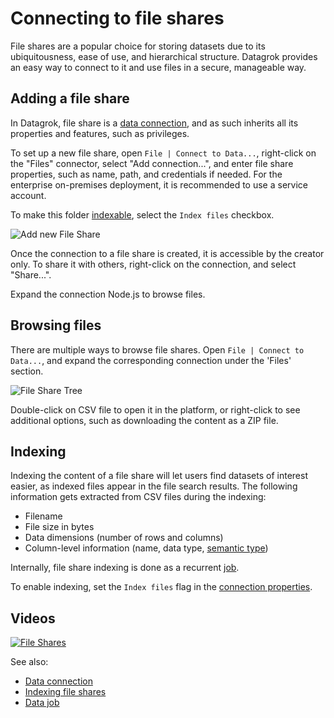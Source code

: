 <!-- TITLE: File shares -->
<!-- SUBTITLE: -->

# Connecting to file shares

File shares are a popular choice for storing datasets due to its ubiquitousness, ease of use, and hierarchical
structure. Datagrok provides an easy way to connect to it and use files in a secure, manageable way.

## Adding a file share

In Datagrok, file share is a [data connection](data-connection.md), and as such inherits all its properties and
features, such as privileges.

To set up a new file share, open `File | Connect to Data...`, right-click on the
"Files" connector, select "Add connection...", and enter file share properties, such as name, path, and credentials if
needed. For the enterprise on-premises deployment, it is recommended to use a service account.

To make this folder [indexable](#indexing), select the `Index files` checkbox.

![Add new File Share](file-shares-add-new.png)

Once the connection to a file share is created, it is accessible by the creator only. To share it with others,
right-click on the connection, and select "Share...".

Expand the connection Node.js to browse files.

## Browsing files

There are multiple ways to browse file shares. Open `File | Connect to Data...`, and expand the corresponding connection
under the 'Files' section.

![File Share Tree](file-shares-tree.png)

Double-click on CSV file to open it in the platform, or right-click to see additional options, such as downloading the
content as a ZIP file.

## Indexing

Indexing the content of a file share will let users find datasets of interest easier, as indexed files appear in the
file search results. The following information gets extracted from CSV files during the indexing:

* Filename
* File size in bytes
* Data dimensions (number of rows and columns)
* Column-level information (name, data type, [semantic type](../discover/semantic-types.md))

Internally, file share indexing is done as a recurrent [job](data-job.md).

To enable indexing, set the `Index files` flag in the
[connection properties](#adding-a-file-share).

## Videos

[![File Shares](../uploads/youtube/data_access.png "Open on Youtube")](https://www.youtube.com/watch?v=dKrCk38A1m8&t=417s)

See also:

* [Data connection](data-connection.md)
* [Indexing file shares](files-indexer.md)
* [Data job](data-job.md)
